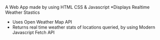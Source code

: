 A Web App made by using HTML CSS & Javascript
*Displays Realtime Weather Stastics
* Uses Open Weather Map API 
* Returns real time weather stats of locations queried, by using Modern Javascript 
Fetch API 
